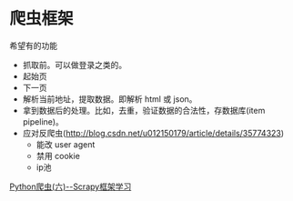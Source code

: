 # 爬虫框架
希望有的功能
* 抓取前。可以做登录之类的。
* 起始页
* 下一页
* 解析当前地址，提取数据。即解析 html 或 json。
* 拿到数据后的处理。比如，去重，验证数据的合法性，存数据库(item pipeline)。
* 应对反爬虫(http://blog.csdn.net/u012150179/article/details/35774323)
  * 能改 user agent
  * 禁用 cookie
  * ip池

[Python爬虫(六)--Scrapy框架学习](http://www.jianshu.com/p/078ad2067419)